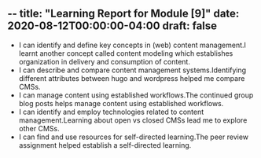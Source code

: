 --
title: "Learning Report for Module [9]"
date: 2020-08-12T00:00:00-04:00
draft: false
---
- I can identify and define key concepts in (web) content management.I learnt another concept called content modeling which establishes organization in delivery and consumption of content.
- I can describe and compare content management systems.Identifying different attributes between hugo and wordpress helped me compare CMSs.
- I can manage content using established workflows.The continued group blog posts helps manage content using established workflows.
- I can identify and employ technologies related to content management.Learning about open vs closed CMSs lead me to explore other CMSs.
- I can find and use resources for self-directed learning.The peer review assignment helped establish a self-directed learning.
